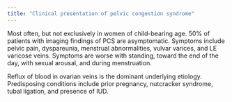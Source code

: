 ```yaml
---
title: "Clinical presentation of pelvic congestion syndrome"
---
```

Most often, but not exclusively in women of child-bearing age.
50% of patients with imaging findings of PCS are asymptomatic.
Symptoms include pelvic pain, dyspareunia, menstrual abnormalities, vulvar varices, and LE varicose veins. Symptoms are worse with standing, toward the end of the day, with sexual arousal, and during menstruation.

Reflux of blood in ovarian veins is the dominant underlying etiology. 
Predisposing conditions include prior pregnancy, nutcracker syndrome, tubal ligation, and presence of IUD.

